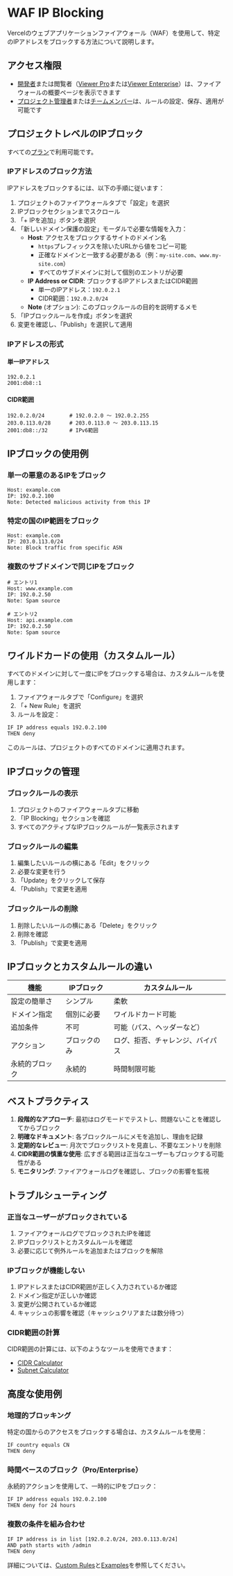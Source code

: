 # WAF IP Blocking

Vercelのウェブアプリケーションファイアウォール（WAF）を使用して、特定のIPアドレスをブロックする方法について説明します。

## アクセス権限

- [開発者](/docs/rbac/access-roles#developer-role)または閲覧者（[Viewer Pro](/docs/rbac/access-roles#viewer-pro-role)または[Viewer Enterprise](/docs/rbac/access-roles#viewer-enterprise-role)）は、ファイアウォールの概要ページを表示できます
- [プロジェクト管理者](/docs/rbac/access-roles#project-administrators)または[チームメンバー](/docs/rbac/access-roles#member-role)は、ルールの設定、保存、適用が可能です

## プロジェクトレベルのIPブロック

すべての[プラン](/docs/plans)で利用可能です。

### IPアドレスのブロック方法

IPアドレスをブロックするには、以下の手順に従います：

1. プロジェクトのファイアウォールタブで「設定」を選択
2. IPブロックセクションまでスクロール
3. 「+ IPを追加」ボタンを選択
4. 「新しいドメイン保護の設定」モーダルで必要な情報を入力：
   - **Host**: アクセスをブロックするサイトのドメイン名
     - `https`プレフィックスを除いたURLから値をコピー可能
     - 正確なドメインと一致する必要がある（例：`my-site.com`、`www.my-site.com`）
     - すべてのサブドメインに対して個別のエントリが必要
   - **IP Address or CIDR**: ブロックするIPアドレスまたはCIDR範囲
     - 単一のIPアドレス：`192.0.2.1`
     - CIDR範囲：`192.0.2.0/24`
   - **Note** (オプション): このブロックルールの目的を説明するメモ
5. 「IPブロックルールを作成」ボタンを選択
6. 変更を確認し、「Publish」を選択して適用

### IPアドレスの形式

#### 単一IPアドレス

```
192.0.2.1
2001:db8::1
```

#### CIDR範囲

```
192.0.2.0/24        # 192.0.2.0 ～ 192.0.2.255
203.0.113.0/28      # 203.0.113.0 ～ 203.0.113.15
2001:db8::/32       # IPv6範囲
```

## IPブロックの使用例

### 単一の悪意のあるIPをブロック

```
Host: example.com
IP: 192.0.2.100
Note: Detected malicious activity from this IP
```

### 特定の国のIP範囲をブロック

```
Host: example.com
IP: 203.0.113.0/24
Note: Block traffic from specific ASN
```

### 複数のサブドメインで同じIPをブロック

```
# エントリ1
Host: www.example.com
IP: 192.0.2.50
Note: Spam source

# エントリ2
Host: api.example.com
IP: 192.0.2.50
Note: Spam source
```

## ワイルドカードの使用（カスタムルール）

すべてのドメインに対して一度にIPをブロックする場合は、カスタムルールを使用します：

1. ファイアウォールタブで「Configure」を選択
2. 「+ New Rule」を選択
3. ルールを設定：

```
IF IP address equals 192.0.2.100
THEN deny
```

このルールは、プロジェクトのすべてのドメインに適用されます。

## IPブロックの管理

### ブロックルールの表示

1. プロジェクトのファイアウォールタブに移動
2. 「IP Blocking」セクションを確認
3. すべてのアクティブなIPブロックルールが一覧表示されます

### ブロックルールの編集

1. 編集したいルールの横にある「Edit」をクリック
2. 必要な変更を行う
3. 「Update」をクリックして保存
4. 「Publish」で変更を適用

### ブロックルールの削除

1. 削除したいルールの横にある「Delete」をクリック
2. 削除を確認
3. 「Publish」で変更を適用

## IPブロックとカスタムルールの違い

| 機能 | IPブロック | カスタムルール |
|------|----------|--------------|
| 設定の簡単さ | シンプル | 柔軟 |
| ドメイン指定 | 個別に必要 | ワイルドカード可能 |
| 追加条件 | 不可 | 可能（パス、ヘッダーなど） |
| アクション | ブロックのみ | ログ、拒否、チャレンジ、バイパス |
| 永続的ブロック | 永続的 | 時間制限可能 |

## ベストプラクティス

1. **段階的なアプローチ**: 最初はログモードでテストし、問題ないことを確認してからブロック
2. **明確なドキュメント**: 各ブロックルールにメモを追加し、理由を記録
3. **定期的なレビュー**: 月次でブロックリストを見直し、不要なエントリを削除
4. **CIDR範囲の慎重な使用**: 広すぎる範囲は正当なユーザーもブロックする可能性がある
5. **モニタリング**: ファイアウォールログを確認し、ブロックの影響を監視

## トラブルシューティング

### 正当なユーザーがブロックされている

1. ファイアウォールログでブロックされたIPを確認
2. IPブロックリストとカスタムルールを確認
3. 必要に応じて例外ルールを追加またはブロックを解除

### IPブロックが機能しない

1. IPアドレスまたはCIDR範囲が正しく入力されているか確認
2. ドメイン指定が正しいか確認
3. 変更が公開されているか確認
4. キャッシュの影響を確認（キャッシュクリアまたは数分待つ）

### CIDR範囲の計算

CIDR範囲の計算には、以下のようなツールを使用できます：

- [CIDR Calculator](https://www.ipaddressguide.com/cidr)
- [Subnet Calculator](https://www.subnet-calculator.com/)

## 高度な使用例

### 地理的ブロッキング

特定の国からのアクセスをブロックする場合は、カスタムルールを使用：

```
IF country equals CN
THEN deny
```

### 時間ベースのブロック（Pro/Enterprise）

永続的アクションを使用して、一時的にIPをブロック：

```
IF IP address equals 192.0.2.100
THEN deny for 24 hours
```

### 複数の条件を組み合わせ

```
IF IP address is in list [192.0.2.0/24, 203.0.113.0/24]
AND path starts with /admin
THEN deny
```

詳細については、[Custom Rules](/docs/security/vercel-waf/custom-rules)と[Examples](/docs/security/vercel-waf/examples)を参照してください。
